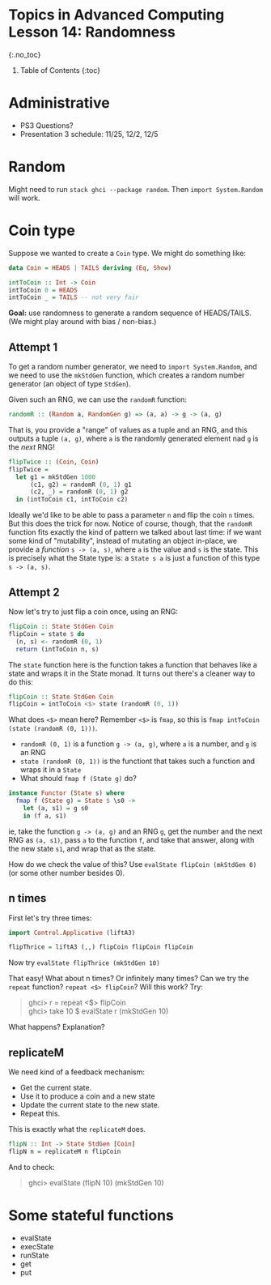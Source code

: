 # Topics in Advanced Computing Lesson 14: Randomness
{:.no_toc}

1. Table of Contents
{:toc}

# Administrative

* PS3 Questions?
* Presentation 3 schedule: 11/25, 12/2, 12/5

# Random

Might need to run `stack ghci --package random`. Then `import System.Random` will work.

# Coin type

Suppose we wanted to create a `Coin` type. We might do something like:

```haskell
data Coin = HEADS | TAILS deriving (Eq, Show)

intToCoin :: Int -> Coin
intToCoin 0 = HEADS
intToCoin _ = TAILS -- not very fair
```

**Goal:** use randomness to generate a random sequence of HEADS/TAILS. (We might play around with bias / non-bias.)

## Attempt 1

To get a random number generator, we need to `import System.Random`, and we need to use the `mkStdGen` function, which creates a random number generator (an object of type `StdGen`). 

Given such an RNG, we can use the `randomR` function:

```haskell
randomR :: (Random a, RandomGen g) => (a, a) -> g -> (a, g)
```

That is, you provide a "range" of values as a tuple and an RNG, and this outputs a tuple `(a, g)`, where `a` is the randomly generated element nad `g` is the *next* RNG!

```haskell
flipTwice :: (Coin, Coin)
flipTwice =
  let g1 = mkStdGen 1000
      (c1, g2) = randomR (0, 1) g1
      (c2, _) = randomR (0, 1) g2
  in (intToCoin c1, intToCoin c2)
```

Ideally we'd like to be able to pass a parameter `n` and flip the coin `n` times. But this does the trick for now. Notice of course, though, that the `randomR` function fits exactly the kind of pattern we talked about last time: if we want some kind of "mutability", instead of mutating an object in-place, we provide a *function* `s -> (a, s)`, where `a` is the value and `s` is the state. This is precisely what the State type is: a `State s a` is just a function of this type `s -> (a, s)`.

## Attempt 2

Now let's try to just flip a coin once, using an RNG:

```haskell
flipCoin :: State StdGen Coin
flipCoin = state $ do
  (n, s) <- randomR (0, 1)
  return (intToCoin n, s) 
```

The `state` function here is the function takes a function that behaves like a state and wraps it in the State monad. It turns out there's a cleaner way to do this:

```haskell
flipCoin :: State StdGen Coin
flipCoin = intToCoin <$> state (randomR (0, 1))
```

What does `<$>` mean here? Remember `<$>` is `fmap`, so this is `fmap intToCoin (state (randomR (0, 1)))`.

* `randomR (0, 1)` is a function `g -> (a, g)`, where `a` is a number, and `g` is an RNG
* `state (randomR (0, 1))` is the functiont that takes such a function and wraps it in a `State`
* What should `fmap f (State g)` do?

```haskell
instance Functor (State s) where
  fmap f (State g) = State $ \s0 -> 
    let (a, s1) = g s0
    in (f a, s1)
```

ie, take the function `g -> (a, g)` and an RNG `g`, get the number and the next RNG as `(a, s1)`, pass `a` to the function `f`, and take that answer, along with the new state `s1`, and wrap that as the state.

How do we check the value of this? Use `evalState flipCoin (mkStdGen 0)` (or some other number besides 0).

## n times

First let's try three times:

```haskell
import Control.Applicative (liftA3)

flipThrice = liftA3 (,,) flipCoin flipCoin flipCoin
```

Now try `evalState flipThrice (mkStdGen 10)`

That easy! What about n times? Or infinitely many times? Can we try the `repeat` function? `repeat <$> flipCoin`? Will this work? Try:

> ghci> r = repeat <$> flipCoin  
> ghci> take 10 $ evalState r (mkStdGen 10)

What happens? Explanation?

## replicateM

We need kind of a feedback mechanism:

* Get the current state.
* Use it to produce a coin and a new state
* Update the current state to the new state.
* Repeat this.

This is exactly what the `replicateM` does.

```haskell
flipN :: Int -> State StdGen [Coin]
flipN n = replicateM n flipCoin
```

And to check:

> ghci> evalState (flipN 10) (mkStdGen 10)  


# Some stateful functions

* evalState
* execState
* runState
* get
* put